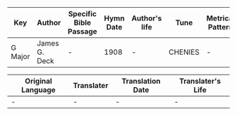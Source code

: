 Key | Author   | Specific Bible Passage     |Hymn Date |Author's life |Tune |Metrical Pattern   |Composer/Source
-- | --------- | ---------------------------|----------|--------------|-----|-------------------|-------------  
G Major |James G. Deck |- |1908 |- |CHENIES |- |T. R. Matthews

Original Language | Translater | Translation Date   | Translater's Life  
----------------- | --------- | --------------------|-------------     
\- |- |- |-
